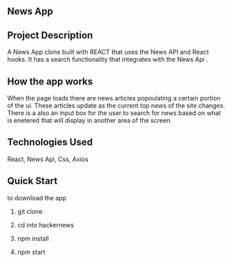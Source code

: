 ## News App

## Project Description
A News App clone built with REACT that uses the News API and React hooks.  It has a search functionality that integrates with the News Api . 

## How the app works
When the page loads there are news articles popoulating a certain portion of the ui. These articles update as the current top news of the site changes.  There is a also an input box for the user to search for news based on what is enetered that will display in another area of the screen.  

## Technologies Used
React, News Api, Css, Axios

## Quick Start
 to download the app 
 
1. git clone
 
2. cd into hackernews

3. npm install
   
4. npm start 
